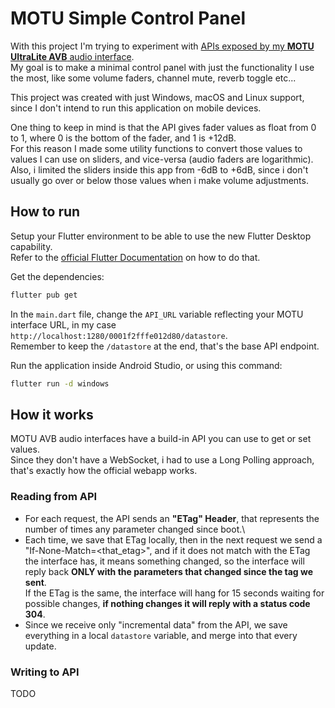 # MOTU Simple Control Panel

With this project I'm trying to experiment with [APIs exposed by my **MOTU UltraLite AVB** audio interface](https://cdn-data.motu.com/downloads/audio/AVB/docs/MOTU%20AVB%20Web%20API.pdf).\
My goal is to make a minimal control panel with just the functionality I use the most, like some volume faders, channel mute, reverb toggle etc...

This project was created with just Windows, macOS and Linux support, since I don't intend to run this application on mobile devices.

One thing to keep in mind is that the API gives fader values as float from 0 to 1, where 0 is the bottom of the fader, and 1 is +12dB.\
For this reason I made some utility functions to convert those values to values I can use on sliders, and vice-versa (audio faders are logarithmic).\
Also, i limited the sliders inside this app from -6dB to +6dB, since i don't usually go over or below those values when i make volume adjustments.


## How to run

Setup your Flutter environment to be able to use the new Flutter Desktop capability.\
Refer to the [official Flutter Documentation](https://flutter.dev/desktop) on how to do that.

Get the dependencies:
```sh
flutter pub get
```

In the `main.dart` file, change the `API_URL` variable reflecting your MOTU interface URL, in my case `http://localhost:1280/0001f2fffe012d80/datastore`.\
Remember to keep the `/datastore` at the end, that's the base API endpoint.

Run the application inside Android Studio, or using this command:
```sh
flutter run -d windows
```


## How it works

MOTU AVB audio interfaces have a build-in API you can use to get or set values.\
Since they don't have a WebSocket, i had to use a Long Polling approach, that's exactly how the official webapp works.

### Reading from API
- For each request, the API sends an **"ETag" Header**, that represents the number of times any parameter changed since boot.\
- Each time, we save that ETag locally, then in the next request we send a "If-None-Match=<that_etag>", and if it does not match
with the ETag the interface has, it means something changed, so the interface will reply back **ONLY with the parameters that changed since the tag we sent**.\
If the ETag is the same, the interface will hang for 15 seconds waiting for possible changes, **if nothing changes it will reply with a status code 304**.
- Since we receive only "incremental data" from the API, we save everything in a local `datastore` variable, and merge into that every update. 

### Writing to API
TODO